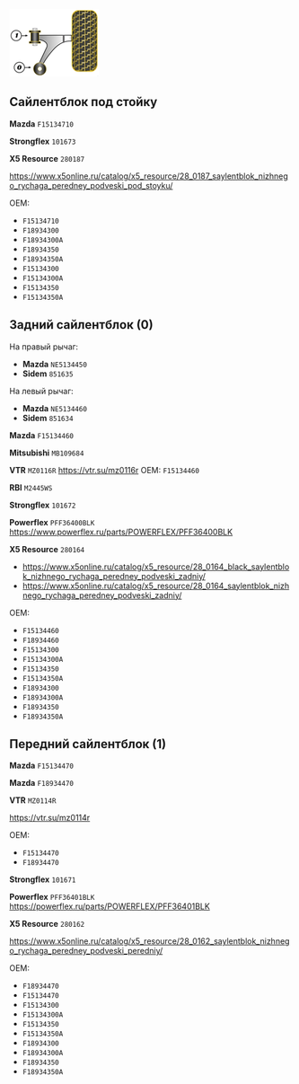 ![alt text](img/Powerflex.png)

## Сайлентблок под стойку

__Mazda__ `F15134710`

__Strongflex__ `101673`

__X5 Resource__ `280187`

https://www.x5online.ru/catalog/x5_resource/28_0187_saylentblok_nizhnego_rychaga_peredney_podveski_pod_stoyku/

OEM:

- `F15134710`
- `F18934300`
- `F18934300A`
- `F18934350`
- `F18934350A`
- `F15134300`
- `F15134300A`
- `F15134350`
- `F15134350A`

## Задний сайлентблок (0)

На правый рычаг:

- __Mazda__ `NE5134450`
- __Sidem__ `851635`

На левый рычаг:

- __Mazda__ `NE5134460`
- __Sidem__ `851634`

__Mazda__ `F15134460`

__Mitsubishi__ `MB109684`

__VTR__ `MZ0116R` https://vtr.su/mz0116r OEM: `F15134460`

__RBI__ `M2445WS`

__Strongflex__ `101672`

__Powerflex__ `PFF36400BLK` https://www.powerflex.ru/parts/POWERFLEX/PFF36400BLK

__X5 Resource__ `280164`

- https://www.x5online.ru/catalog/x5_resource/28_0164_black_saylentblok_nizhnego_rychaga_peredney_podveski_zadniy/
- https://www.x5online.ru/catalog/x5_resource/28_0164_saylentblok_nizhnego_rychaga_peredney_podveski_zadniy/

OEM:

- `F15134460`
- `F18934460`
- `F15134300`
- `F15134300A`
- `F15134350`
- `F15134350A`
- `F18934300`
- `F18934300A`
- `F18934350`
- `F18934350A`

## Передний сайлентблок (1)

__Mazda__ `F15134470`

__Mazda__ `F18934470`

__VTR__ `MZ0114R`

https://vtr.su/mz0114r

OEM:

- `F15134470`
- `F18934470`

__Strongflex__ `101671`

__Powerflex__ `PFF36401BLK` https://powerflex.ru/parts/POWERFLEX/PFF36401BLK

__X5 Resource__ `280162`

https://www.x5online.ru/catalog/x5_resource/28_0162_saylentblok_nizhnego_rychaga_peredney_podveski_peredniy/

OEM:

- `F18934470`
- `F15134470`
- `F15134300`
- `F15134300A`
- `F15134350`
- `F15134350A`
- `F18934300`
- `F18934300A`
- `F18934350`
- `F18934350A`